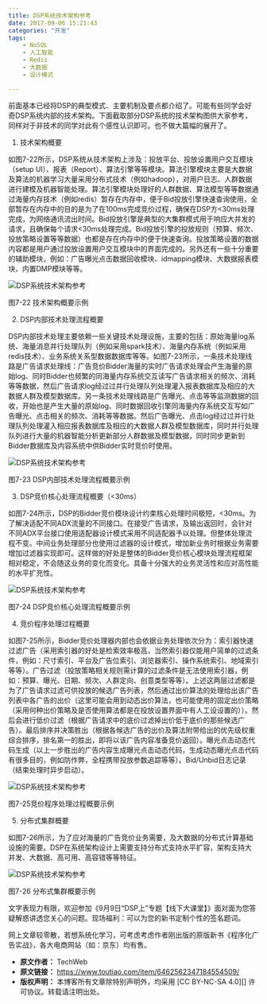 ```yaml
---
title: DSP系统技术架构参考
date: 2017-09-06 15:21:43
categories: "开发"
tags:
	- NoSQL
	- 人工智能
	- Redis
	- 大数据
	- 设计模式

---
```


前面基本已经将DSP的典型模式、主要机制及要点都介绍了。可能有些同学会好奇DSP系统内部的技术架构。下面截取部分DSP系统的技术架构图供大家参考，同样对于非技术的同学对此有个感性认识即可。也不做大篇幅的展开了。

1. 技术架构概要

如图7-22所示，DSP系统从技术架构上涉及：投放平台、投放设置用户交互模块（setup UI）、报表（Report）、算法引擎等等模块。算法引擎模块主要是大数据及算法的机器学习大量采用分布式技术（例如hadoop），对用户日志、人群数据进行建模及机器智能处理。算法引擎模块处理好的人群数据、算法模型等等数据通过海量内存技术（例如redis）暂存在内存中，便于Bid投放引擎快速查询使用，全部暂存在内存中的目的是为了在100ms完成竞价过程，确保在DSP方<30ms处理完成，为网络通讯流出时间。Bid投放引擎是典型的大集群模式用于响应大并发的请求，且确保每个请求<30ms处理完成。Bid投放引擎的投放规则（预算、频次、投放策略设置等等数据）也都是存在内存中的便于快速查询。投放策略设置的数据内容都是用户通过投放设置用户交互模块中的界面完成的。另外还有一些十分重要的辅助模块，例如：广告曝光点击数据回收模块、idmapping模块、大数据报表模块、内置DMP模块等等。

![DSP系统技术架构参考][DSP]

图7-22 技术架构概要示例

2. DSP内部技术处理流程概要

DSP内部技术处理主要依赖一些关键技术处理设施，主要的包括：原始海量log系统、海量消息并行处理队列（例如采用spark技术）、海量内存系统（例如采用redis技术）、业务系统关系型数据数据库等等。如图7-23所示，一条技术处理线路是广告请求处理线：广告竞价Bidder海量的实时广告请求处理会产生海量的原始log、同时Bidder也频繁的同海量内存系统交互读写广告请求相关的频次、消耗等等数据，然后广告请求log经过过并行处理队列处理灌入报表数据库及相应的大数据人群及模型数据库。另一条技术处理线路是广告曝光、点击等等监测数据的回收，开始也是产生大量的原始log、同时数据回收引擎同海量内存系统交互写如广告曝光、点击相关的频次、消耗等等数据。然后广告曝光、点击log经过过并行处理队列处理灌入相应报表数据库及相应的大数据人群及模型数据库，同时并行处理队列进行大量的机器智能分析更新部分人群数据及模型数据，同时同步更新到Bidder数据库及内容系统中供Bidder实时竞价时使用。

![DSP系统技术架构参考][DSP 1]

图7-23 DSP内部技术处理流程概要示例

3. DSP竞价核心处理流程概要（<30ms）

如图7-24所示，DSP的Bidder竞价模块设计约束核心处理时间极短，<30ms。为了解决适配不同ADX流量的不同接口。在接受广告请求，及输出返回时，会针对不同ADX平台接口使用适配器设计模式采用不同适配器予以处理。但整体处理流程不变。中间业务处理部分也使用过滤器的设计模式，增加新业务时根据业务需要增加过滤器实现即可。这样做的好处是整体的Bidder竞价核心模块处理流程框架相对稳定，不会随这业务的变化而变化。具备十分强大的业务灵活性和应对高性能的水平扩充性。

![DSP系统技术架构参考][DSP 2]

图7-24 DSP竞价核心处理流程概要示例

4. 竞价程序处理过程概要

如图7-25所示，Bidder竞价处理器内部也会依据业务处理依次分为：索引器快速过滤广告（采用索引器的好处是检索效率极高，当然索引器仅能用户简单的过滤条件，例如：尺寸索引、平台及广告位索引、浏览器索引、操作系统索引、地域索引等等）。广告过滤（投放策略相关规则需计算的过滤条件是无法使用索引器，例如：预算、曝光、日期、频次、人群定向、创意类型等等）。上述这两层过滤都是为了广告请求过滤可供投放的候选广告列表，然后通过出价算法的处理给出该广告列表中各广告的出价（这里可能会用到动态出价算法，也可能使用的固定出价策略（采用何种出价策略及是否使用算法都是在投放设置界面中有人工设设置的））。然后会进行低价过滤（根据广告请求中的底价过滤掉出价低于底价的那些候选广告）。最后排序并决策胜出（根据各候选广告的出价及算法附带给出的优先级权重综合排序，排名第一的胜出，即将以该广告内容准备竞价返回）。曝光点击动态代码生成（以上一步胜出的广告内容生成曝光点击动态代码，生成动态曝光点击代码有很多目的，例如防作弊，全程携带投放参数追踪等等）。Bid/Unbid日志记录（结束处理时异步启动）。

![DSP系统技术架构参考][DSP 3]

图7-25竞价程序处理过程概要示例

5. 分布式集群概要

如图7-26所示，为了应对海量的广告竞价业务需要，及大数据的分布式计算基础设施的需要。DSP在系统架构设计上需要支持分布式支持水平扩容，架构支持大并发、大数据、高可用、高容错等等特征。

![DSP系统技术架构参考][DSP 4]

图7-26 分布式集群概要示例

文字表现力有限，欢迎参加《9月9日“DSP上”专题【线下大课堂】》面对面为您答疑解惑讲透您关心的问题。现场福利：可以为您的新书定制个性的签名题词。

网上文章较零散，若想系统化学习，可考虑考虑作者刚出版的原版新书《程序化广告实战》，各大电商网站（如：京东）均有售。


[DSP]: /pro/os/crawler/JVBM-UZYI-3UBM.jpg
[DSP 1]: /pro/os/crawler/ZJBI-AJEU-EQ63.jpg
[DSP 2]: /pro/os/crawler/ABBA-U22A-VEZV.jpg
[DSP 3]: /pro/os/crawler/6ZN6-FZBQ-AEUV.jpg
[DSP 4]: /pro/os/crawler/E3UY-3MBE-YRUV.jpg
 *  **原文作者：** TechWeb
 *  **原文链接：** https://www.toutiao.com/item/6462562347184554509/
 *  **版权声明：** 本博客所有文章除特别声明外，均采用 [CC BY-NC-SA 4.0][] 许可协议。转载请注明出处。